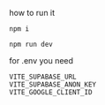 how to run it
```
npm i
```

```
npm run dev
```

for .env you need
```
VITE_SUPABASE_URL
VITE_SUPABASE_ANON_KEY
VITE_GOOGLE_CLIENT_ID
```